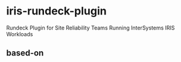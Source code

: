 # iris-rundeck-plugin
Rundeck Plugin for Site Reliability Teams Running InterSystems IRIS Workloads

## based-on
